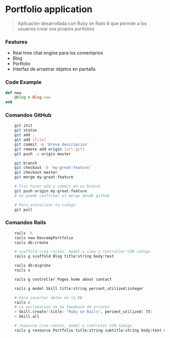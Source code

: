 # Portfolio application

> Aplicación desarrollada con Ruby on Rails 6 que permite a los usuarios crear sus propios portfolios

### Features

- Real time chat engine para los comentarios
- Blog
- Portfolio
- Interfaz de arrastrar objetos en pantalla

### Code Example

```ruby
def new
    @blog = Blog.new
end
```
### Comandos GitHub

```bash
    git init
    git status
    git add .
    git add [file]
    git commit -m 'Breve descripcion'
    git remote add origin [url.git]
    git push -u origin master

    git branch
    git checkout -b 'my-great-feature'
    git checkout master
    git merge my-great-feature

    # Tras hacer add y commit en un branch
    git push origin my-great-feature
    # Se puede confirmar el merge desde github

    # Para actualizar tu codigo
    git pull
```
### Comandos Rails

```bash
    rails -h
    rails new DevcampPortfolio
    rails db:create

    # scaffold crea routes, model y view y controller CON codigo
    rails g scaffold Blog title:string body:text

    rails db:migrate
    rails s

    rails g controller Pages home about contact

    rails g model Skill title:string percent_utilized:integer

    # Para insertar datos en la DB
    rails c
    # La exclamacion te da feedback de errores
    > Skill.create!(title: "Ruby on Rails", percent_utilized: 75)
    > Skill.all

    # resource crea routes, model y controler SIN codigo
    rails g resource Portfolio title:string subtitle:string body:text main_image:text

```

